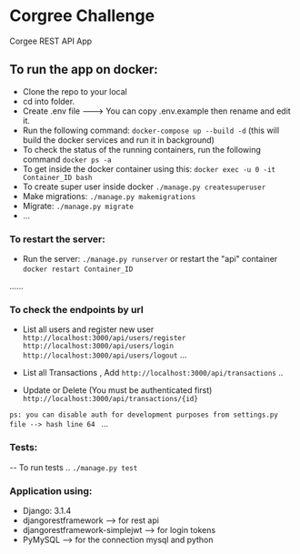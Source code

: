 # Corgree Challenge
Corgee REST API App 

## To run the app on docker:
- Clone the repo to your local
- cd into folder.
- Create .env file ---> You can copy .env.example then rename and edit it.
- Run the following command: `docker-compose up --build -d`  (this will build the docker services and run it in background)
- To check the status of the running containers, run the following command `docker ps -a`
- To get inside the docker container using this: `docker exec -u 0 -it Container_ID bash`
- To create super user inside docker `./manage.py createsuperuser`
- Make migrations: `./manage.py makemigrations`
- Migrate: `./manage.py migrate`
- ...

### To restart the server:
- Run the server: `./manage.py runserver` or restart the "api" container `docker restart Container_ID`

......

### To check the endpoints by url
- List all users and register new user
`http://localhost:3000/api/users/register`
`http://localhost:3000/api/users/login`
`http://localhost:3000/api/users/logout`
...

- List all Transactions , Add 
`http://localhost:3000/api/transactions`
..
- Update or Delete  (You must be authenticated first)
`http://localhost:3000/api/transactions/{id}`

`ps: you can disable auth for development purposes from settings.py file --> hash line 64 `
...


### Tests:
-- To run tests ..
`./manage.py test`

### Application using: 
- Django: 3.1.4
- djangorestframework --> for rest api 
- djangorestframework-simplejwt --> for login tokens
- PyMySQL --> for the connection mysql and python
